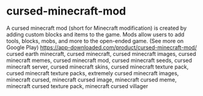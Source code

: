 # cursed-minecraft-mod
A cursed minecraft mod (short for Minecraft modification) is created by adding custom blocks and items to the game. Mods allow users to add tools, blocks, mobs, and more to the open-ended game. (See more on Google Play) https://app-downloaded.com/product/cursed-minecraft-mod/ cursed earth minecraft, cursed minecraft, cursed minecraft images, cursed minecraft memes, cursed minecraft mod, cursed minecraft seeds, cursed minecraft server, cursed minecraft skins, cursed minecraft texture pack, cursed minecraft texture packs, extremely cursed minecraft images, minecraft cursed, minecraft cursed image, minecraft cursed meme, minecraft cursed texture pack, minecraft cursed villager
